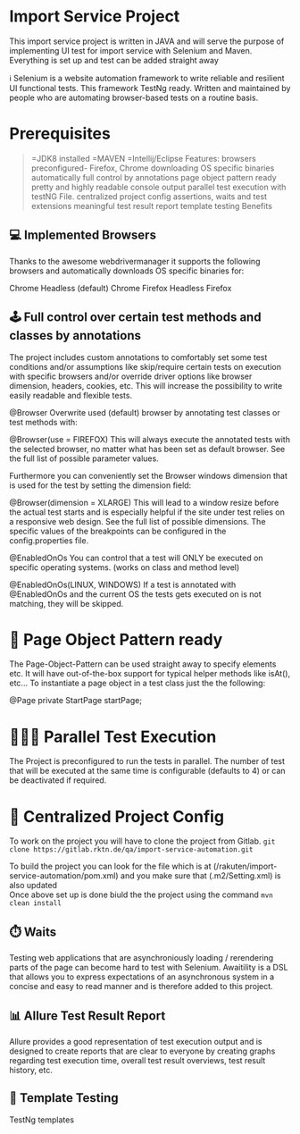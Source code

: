 # Import Service Project
This import service project is written in JAVA and will serve the purpose of implementing UI test for import service with Selenium and Maven. Everything is set up and test can be added straight away 

ℹ️ Selenium is a website automation framework  to write reliable and resilient UI functional tests. This framework TestNg ready. Written and maintained by people who are automating browser-based tests on a routine basis.


# Prerequisites


>=JDK8 installed
>=MAVEN
>=Intellij/Eclipse
Features:
browsers preconfigured- Firefox, Chrome
downloading OS specific binaries automatically
full control by annotations
page object pattern ready
pretty and highly readable console output
parallel test execution with testNG File.
centralized project config
assertions, waits and test extensions
meaningful test result report
template testing
Benefits


## 💻 Implemented Browsers
Thanks to the awesome webdrivermanager it supports the following browsers and automatically downloads OS specific binaries for:

Chrome Headless (default) 
Chrome 
Firefox Headless 
Firefox 

## 🕹️ Full control over certain test methods and classes by annotations
The project includes custom annotations to comfortably set some test conditions and/or assumptions like skip/require certain tests on execution with specific browsers and/or override driver options like browser dimension, headers, cookies, etc. This will increase the possibility to write easily readable and flexible tests.

@Browser
Overwrite used (default) browser by annotating test classes or test methods with:

@Browser(use = FIREFOX)
This will always execute the annotated tests with the selected browser, no matter what has been set as default browser. See the full list of possible parameter values.

Furthermore you can conveniently set the Browser windows dimension that is used for the test by setting the dimension field:

@Browser(dimension = XLARGE)
This will lead to a window resize before the actual test starts and is especially helpful if the site under test relies on a responsive web design. See the full list of possible dimensions. The specific values of the breakpoints can be configured in the config.properties file.

@EnabledOnOs
You can control that a test will ONLY be executed on specific operating systems. (works on class and method level)

@EnabledOnOs(LINUX, WINDOWS)
If a test is annotated with @EnabledOnOs and the current OS the tests gets executed on is not matching, they will be skipped.


# 📜 Page Object Pattern ready
The Page-Object-Pattern can be used straight away to specify elements etc. It will have out-of-the-box support for typical helper methods like isAt(), etc... To instantiate a page object in a test class just the the following:

@Page
private StartPage startPage;


# ‍👩‍👦‍👦 Parallel Test Execution
The Project is preconfigured to run the tests in parallel. The number of test that will be executed at the same time is configurable (defaults to 4) or can be deactivated if required.



# 🎯 Centralized Project Config
To work on the project you will have to clone the project from Gitlab.
```git clone https://gitlab.rktn.de/qa/import-service-automation.git```

To build the project you can look for the file which is at (/rakuten/import-service-automation/pom.xml) and you make sure that (.m2/Setting.xml) is also updated  
Once above set up is done biuld the the project using the command 
```mvn clean install```

## ⏱️ Waits
Testing web applications that are asynchroniously loading / rerendering parts of the page can become hard to test with Selenium. Awaitility is a DSL that allows you to express expectations of an asynchronous system in a concise and easy to read manner and is therefore added to this project.

## 📊 Allure Test Result Report
Allure provides a good representation of test execution output and is designed to create reports that are clear to everyone by creating graphs regarding test execution time, overall test result overviews, test result history, etc.

## 🚀 Template Testing
TestNg templates
